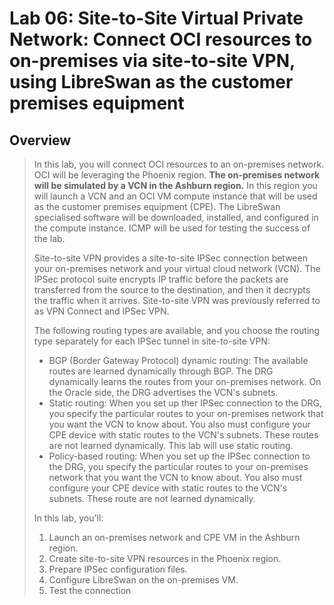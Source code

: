 # Lab 06: Site-to-Site Virtual Private Network: Connect OCI resources to on-premises via site-to-site VPN, using LibreSwan as the customer premises equipment

## Overview

> In this lab, you will connect OCI resources to an on-premises network. OCI will be leveraging the Phoenix region. __The on-premises network will be simulated by a VCN in the Ashburn region.__ In this region you will launch a VCN and an OCI VM compute instance that will be used as the customer premises equipment (CPE). The LibreSwan specialised software will be downloaded, installed, and configured in the compute instance. ICMP will be used for testing the success of the lab.
>
> Site-to-site VPN provides a site-to-site IPSec connection between your on-premises network and your virtual cloud network (VCN). The IPSec protocol suite encrypts IP traffic before the packets are transferred from the source to the destination, and then it decrypts the traffic when it arrives. Site-to-site VPN was previously referred to as VPN Connect and IPSec VPN.
>
> The following routing types are available, and you choose the routing type separately for each IPSec tunnel in site-to-site VPN:
>
> - BGP (Border Gateway Protocol) dynamic routing: The available routes are learned dynamically through BGP. The DRG dynamically learns the routes from your on-premises network. On the Oracle side, the DRG advertises the VCN's subnets.
> - Static routing: When you set up ther IPSec connection to the DRG, you specify the particular routes to your on-premises network that you want the VCN to know about. You also must configure your CPE device with static routes to the VCN's subnets. These routes are not learned dynamically. This lab will use static routing.
> - Policy-based routing: When you set up the IPSec connection to the DRG, you specify the particular routes to your on-premises network that you want the VCN to know about. You also must configure your CPE device with static routes to the VCN's subnets. These route are not learned dynamically.
>
> In this lab, you'll:
>
> 1. Launch an on-premises network and CPE VM in the Ashburn region.
> 1. Create site-to-site VPN resources in the Phoenix region.
> 1. Prepare IPSec configuration files.
> 1. Configure LibreSwan on the on-premises VM.
> 1. Test the connection
